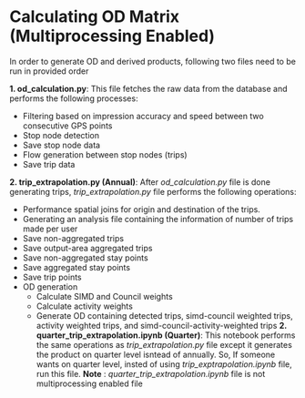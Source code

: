 # Calculating OD Matrix (Multiprocessing Enabled)
In order to generate OD and derived products, following two files need to be run in provided order

**1. od_calculation.py**: This file fetches the raw data from the database and performs the following processes:
- Filtering based on impression accuracy and speed between two consecutive GPS points
- Stop node detection
- Save stop node data
- Flow generation between stop nodes (trips)
- Save trip data

**2. trip_extrapolation.py (Annual)**: After *od_calculation.py* file is done generating trips, *trip_extrapolation.py* file performs the following operations:
- Performance spatial joins for origin and destination of the trips.
- Generating an analysis file containing the information of number of trips made per user
- Save non-aggregated trips
- Save output-area aggregated trips
- Save non-aggregated  stay points
- Save aggregated stay points
- Save trip points
- OD generation
  - Calculate SIMD and Council weights
  - Calculate activity weights
  - Generate OD containing detected trips, simd-council weighted trips, activity weighted trips, and simd-council-activity-weighted trips
**2. quarter_trip_extrapolation.ipynb (Quarter)**: This notebook performs the same operations as *trip_extrapolation.py* file except it generates the product on quarter level isntead of annually. So, If someone wants on quarter level, insted of using *trip_exptrapolation.ipynb* file, run this file.
    **Note** : *quarter_trip_extrapolation.ipynb* file is not multiprocessing enabled file
 

